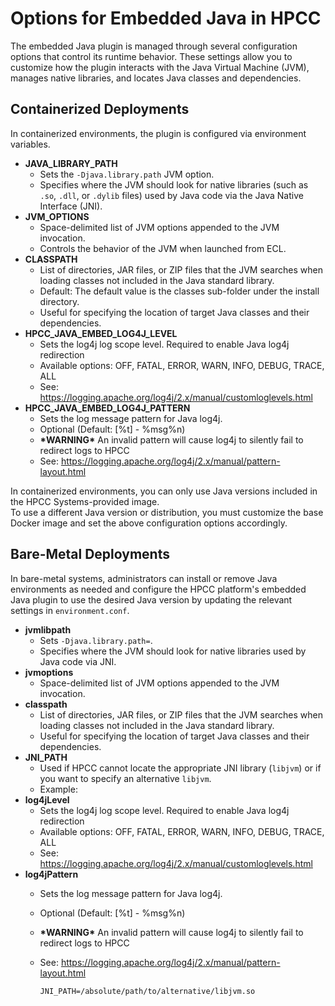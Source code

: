 # Options for Embedded Java in HPCC

The embedded Java plugin is managed through several configuration options that control its runtime behavior. These settings allow you to customize how the plugin interacts with the Java Virtual Machine (JVM), manages native libraries, and locates Java classes and dependencies.

## Containerized Deployments

In containerized environments, the plugin is configured via environment variables.

- **JAVA_LIBRARY_PATH**
  - Sets the `-Djava.library.path` JVM option.
  - Specifies where the JVM should look for native libraries (such as `.so`, `.dll`, or `.dylib` files) used by Java code via the Java Native Interface (JNI).
- **JVM_OPTIONS**
  - Space-delimited list of JVM options appended to the JVM invocation.
  - Controls the behavior of the JVM when launched from ECL.
- **CLASSPATH**
  - List of directories, JAR files, or ZIP files that the JVM searches when loading classes not included in the Java standard library.
  - Default: The default value is the classes sub-folder under the install directory.
  - Useful for specifying the location of target Java classes and their dependencies.
- **HPCC_JAVA_EMBED_LOG4J_LEVEL**
  - Sets the log4j log scope level. Required to enable Java log4j redirection
  - Available options: OFF, FATAL, ERROR, WARN, INFO, DEBUG, TRACE, ALL
  - See: https://logging.apache.org/log4j/2.x/manual/customloglevels.html
- **HPCC_JAVA_EMBED_LOG4J_PATTERN**
  - Sets the log message pattern for Java log4j.
  - Optional (Default: [%t] - %msg%n)
  - **\*WARNING\*** An invalid pattern will cause log4j to silently fail to redirect logs to HPCC
  - See: https://logging.apache.org/log4j/2.x/manual/pattern-layout.html

In containerized environments, you can only use Java versions included in the HPCC Systems-provided image.  
To use a different Java version or distribution, you must customize the base Docker image and set the above configuration options accordingly.

## Bare-Metal Deployments

In bare-metal systems, administrators can install or remove Java environments as needed and configure the HPCC platform's embedded Java plugin to use the desired Java version by updating the relevant settings in `environment.conf`.

- **jvmlibpath**
  - Sets `-Djava.library.path=`.
  - Specifies where the JVM should look for native libraries used by Java code via JNI.
- **jvmoptions**
  - Space-delimited list of JVM options appended to the JVM invocation.
- **classpath**
  - List of directories, JAR files, or ZIP files that the JVM searches when loading classes not included in the Java standard library.
  - Useful for specifying the location of target Java classes and their dependencies.
- **JNI_PATH**
  - Used if HPCC cannot locate the appropriate JNI library (`libjvm`) or if you want to specify an alternative `libjvm`.
  - Example:
- **log4jLevel**
  - Sets the log4j log scope level. Required to enable Java log4j redirection
  - Available options: OFF, FATAL, ERROR, WARN, INFO, DEBUG, TRACE, ALL
  - See: https://logging.apache.org/log4j/2.x/manual/customloglevels.html
- **log4jPattern**
  - Sets the log message pattern for Java log4j.
  - Optional (Default: [%t] - %msg%n)
  - **\*WARNING\*** An invalid pattern will cause log4j to silently fail to redirect logs to HPCC
  - See: https://logging.apache.org/log4j/2.x/manual/pattern-layout.html

    ```text
    JNI_PATH=/absolute/path/to/alternative/libjvm.so
    ```

